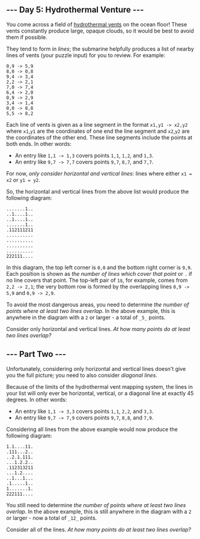 
## --- Day 5: Hydrothermal Venture ---

You come across a field of  [hydrothermal vents](https://en.wikipedia.org/wiki/Hydrothermal_vent)  on the ocean floor! These vents constantly produce large, opaque clouds, so it would be best to avoid them if possible.

They tend to form in  _lines_; the submarine helpfully produces a list of nearby  lines of vents  (your puzzle input) for you to review. For example:

```
0,9 -> 5,9
8,0 -> 0,8
9,4 -> 3,4
2,2 -> 2,1
7,0 -> 7,4
6,4 -> 2,0
0,9 -> 2,9
3,4 -> 1,4
0,0 -> 8,8
5,5 -> 8,2

```

Each line of vents is given as a line segment in the format  `x1,y1 -> x2,y2`  where  `x1`,`y1`  are the coordinates of one end the line segment and  `x2`,`y2`  are the coordinates of the other end. These line segments include the points at both ends. In other words:

-   An entry like  `1,1 -> 1,3`  covers points  `1,1`,  `1,2`, and  `1,3`.
-   An entry like  `9,7 -> 7,7`  covers points  `9,7`,  `8,7`, and  `7,7`.

For now,  _only consider horizontal and vertical lines_: lines where either  `x1 = x2`  or  `y1 = y2`.

So, the horizontal and vertical lines from the above list would produce the following diagram:

```
.......1..
..1....1..
..1....1..
.......1..
.112111211
..........
..........
..........
..........
222111....

```

In this diagram, the top left corner is  `0,0`  and the bottom right corner is  `9,9`. Each position is shown as  _the number of lines which cover that point_  or  `.`  if no line covers that point. The top-left pair of  `1`s, for example, comes from  `2,2 -> 2,1`; the very bottom row is formed by the overlapping lines  `0,9 -> 5,9`  and  `0,9 -> 2,9`.

To avoid the most dangerous areas, you need to determine  _the number of points where at least two lines overlap_. In the above example, this is anywhere in the diagram with a  `2`  or larger - a total of  `_5_`  points.

Consider only horizontal and vertical lines.  _At how many points do at least two lines overlap?_


## --- Part Two ---

Unfortunately, considering only horizontal and vertical lines doesn't give you the full picture; you need to also consider  _diagonal lines_.

Because of the limits of the hydrothermal vent mapping system, the lines in your list will only ever be horizontal, vertical, or a diagonal line at exactly 45 degrees. In other words:

-   An entry like  `1,1 -> 3,3`  covers points  `1,1`,  `2,2`, and  `3,3`.
-   An entry like  `9,7 -> 7,9`  covers points  `9,7`,  `8,8`, and  `7,9`.

Considering all lines from the above example would now produce the following diagram:

```
1.1....11.
.111...2..
..2.1.111.
...1.2.2..
.112313211
...1.2....
..1...1...
.1.....1..
1.......1.
222111....

```

You still need to determine  _the number of points where at least two lines overlap_. In the above example, this is still anywhere in the diagram with a  `2`  or larger - now a total of  `_12_`  points.

Consider all of the lines.  _At how many points do at least two lines overlap?_
